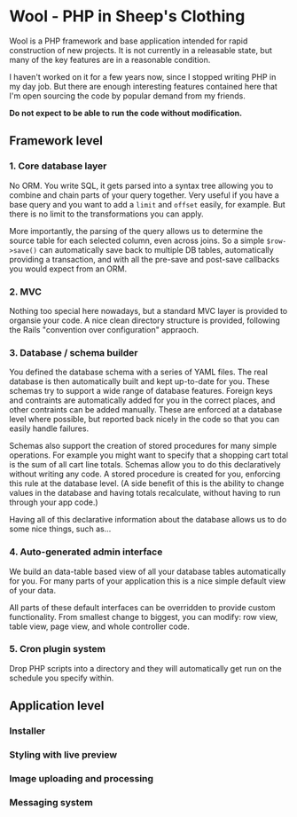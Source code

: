 # Wool - PHP in Sheep's Clothing

Wool is a PHP framework and base application intended for rapid construction of new projects. It is not currently in a releasable state, but many of the key features are in a reasonable condition.

I haven't worked on it for a few years now, since I stopped writing PHP in my day job. But there are enough interesting features contained here that I'm open sourcing the code by popular demand from my friends.

**Do not expect to be able to run the code without modification.** 

## Framework level

### 1. Core database layer
No ORM. You write SQL, it gets parsed into a syntax tree allowing you to combine and chain parts of your query together. Very useful if you have a base query and you want to add a `limit` and `offset` easily, for example. But there is no limit to the transformations you can apply.

More importantly, the parsing of the query allows us to determine the source table for each selected column, even across joins. So a simple `$row->save()` can automatically save back to multiple DB tables, automatically providing a transaction, and with all the pre-save and post-save callbacks you would expect from an ORM.

### 2. MVC
Nothing too special here nowadays, but a standard MVC layer is provided to organsie your code. A nice clean directory structure is provided, following the Rails "convention over configuration" appraoch.

### 3. Database / schema builder
You defined the database schema with a series of YAML files. The real database is then automatically built and kept up-to-date for you. These schemas try to support a wide range of database features. Foreign keys and contraints are automatically added for you in the correct places, and other contraints can be added manually. These are enforced at a database level where possible, but reported back nicely in the code so that you can easily handle failures.

Schemas also support the creation of stored procedures for many simple operations. For example you might want to specify that a shopping cart total is the sum of all cart line totals. Schemas allow you to do this declaratively without writing any code. A stored procedure is created for you, enforcing this rule at the database level. (A side benefit of this is the ability to change values in the database and having totals recalculate, without having to run through your app code.)

Having all of this declarative information about the database allows us to do some nice things, such as...

### 4. Auto-generated admin interface
We build an data-table based view of all your database tables automatically for you. For many parts of your application this is a nice simple default view of your data.

All parts of these default interfaces can be overridden to provide custom functionality. From smallest change to biggest, you can modify: row view, table view, page view, and whole controller code.

### 5. Cron plugin system
Drop PHP scripts into a directory and they will automatically get run on the schedule you specify within.

## Application level

### Installer
### Styling with live preview
### Image uploading and processing
### Messaging system
